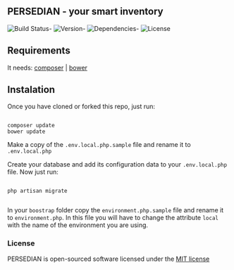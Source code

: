 ## PERSEDIAN - your smart inventory

![Build Status](http://img.shields.io/badge/build-failing-red.svg)-
![Version](http://img.shields.io/badge/version-0.1a-red.svg)-
![Dependencies](http://img.shields.io/badge/dependencies-up--to--date-yellow.svg)-
![License](http://img.shields.io/badge/license-MIT-blue.svg)




## Requirements

It needs: [composer](https://getcomposer.org/) | 
[bower](http://bower.io/)

## Instalation
Once you have cloned or forked this repo, just run:

```

composer update
bower update

```

Make a copy of the `.env.local.php.sample` file and rename it to `.env.local.php`

Create your database and add its configuration data to your `.env.local.php` file. Now just run:

```

php artisan migrate


```

In your `boostrap` folder copy the `environment.php.sample` file and rename it to `environment.php`. In this file you will have to change  the attribute `local` with the  name of the environment you are using.


### License

PERSEDIAN is open-sourced software licensed under the [MIT license](http://opensource.org/licenses/MIT)
